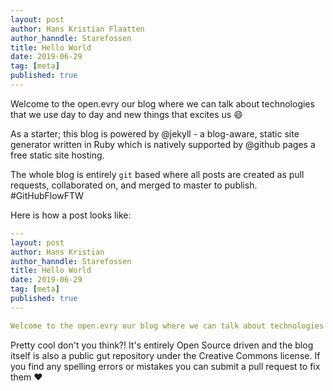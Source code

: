```yaml
---
layout: post
author: Hans Kristian Flaatten
author_hanndle: Starefossen
title: Hello World
date: 2019-06-29
tag: [meta]
published: true
---
```


Welcome to the open.evry our blog where we can talk about technologies that we use day to day and new things that excites us 😄

As a starter; this blog is powered by @jekyll - a blog-aware, static site generator written in Ruby which is natively supported by @github pages a free static site hosting.

The whole blog is entirely `git` based where all posts are created as pull requests, collaborated on, and merged to master to publish. #GitHubFlowFTW

Here is how a post looks like:

```yaml
---
layout: post
author: Hans Kristian
author_hanndle: Starefossen
title: Hello World
date: 2019-06-29
tag: [meta]
published: true
---

Welcome to the open.evry our blog where we can talk about technologies that we use day to day and new things that excites us 😄
```

Pretty cool don't you think?! It's entirely Open Source driven and the blog itself is also a public gut repository under the Creative Commons license. If you find any spelling errors or mistakes you can submit a pull request to fix them ❤️
